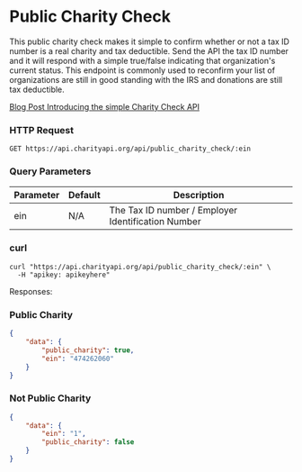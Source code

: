 # Public Charity Check

This public charity check makes it simple to confirm whether or not a tax ID number is a real charity and tax deductible. Send the API the tax ID number and it will respond with a simple true/false indicating that organization's current status. This endpoint is commonly used to reconfirm your list of organizations are still in good standing with the IRS and donations are still tax deductible.

[Blog Post Introducing the simple Charity Check API](https://www.charityapi.org/post/charity-data-api)

### HTTP Request

`GET https://api.charityapi.org/api/public_charity_check/:ein`

### Query Parameters

Parameter | Default | Description
--------- | ------- | -----------
ein | N/A | The Tax ID number / Employer Identification Number


<!-- tabs-open -->

### curl
```shell
curl "https://api.charityapi.org/api/public_charity_check/:ein" \
  -H "apikey: apikeyhere"
```
<!-- tabs-close -->

Responses:

<!-- tabs-open -->
### Public Charity
```json
{
    "data": {
        "public_charity": true,
        "ein": "474262060"
    }
}
```

### Not Public Charity
```json
{
    "data": {
        "ein": "1",
        "public_charity": false
    }
}
```
<!-- tabs-close -->

